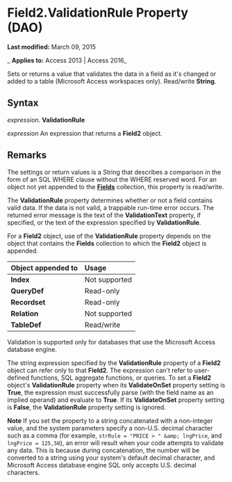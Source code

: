 
# Field2.ValidationRule Property (DAO)

 **Last modified:** March 09, 2015

 _ **Applies to:** Access 2013 | Access 2016_

Sets or returns a value that validates the data in a field as it's changed or added to a table (Microsoft Access workspaces only). Read/write  **String**.


## Syntax

 _expression_. **ValidationRule**

 _expression_ An expression that returns a **Field2** object.


## Remarks

The settings or return values is a String that describes a comparison in the form of an SQL WHERE clause without the WHERE reserved word. For an object not yet appended to the  **[Fields](4be3ba07-20c1-d958-c1b8-7dd8b4731f60.md)** collection, this property is read/write.

The  **ValidationRule** property determines whether or not a field contains valid data. If the data is not valid, a trappable run-time error occurs. The returned error message is the text of the **ValidationText** property, if specified, or the text of the expression specified by **ValidationRule**.

For a  **Field2** object, use of the **ValidationRule** property depends on the object that contains the **Fields** collection to which the **Field2** object is appended.



|**Object appended to**|**Usage**|
|:-----|:-----|
|**Index**|Not supported|
|**QueryDef**|Read-only|
|**Recordset**|Read-only|
|**Relation**|Not supported|
|**TableDef**|Read/write|
Validation is supported only for databases that use the Microsoft Access database engine.

The string expression specified by the  **ValidationRule** property of a **Field2** object can refer only to that **Field2**. The expression can't refer to user-defined functions, SQL aggregate functions, or queries. To set a **Field2** object's **ValidationRule** property when its **ValidateOnSet** property setting is **True**, the expression must successfully parse (with the field name as an implied operand) and evaluate to **True**. If its **ValidateOnSet** property setting is **False**, the **ValidationRule** property setting is ignored.


 **Note**  If you set the property to a string concatenated with a non-integer value, and the system parameters specify a non-U.S. decimal character such as a comma (for example,  `strRule = "PRICE > " &amp; lngPrice`, and  `lngPrice = 125,50`), an error will result when your code attempts to validate any data. This is because during concatenation, the number will be converted to a string using your system's default decimal character, and Microsoft Access database engine SQL only accepts U.S. decimal characters.

